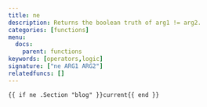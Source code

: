 ```yaml
---
title: ne
description: Returns the boolean truth of arg1 != arg2.
categories: [functions]
menu:
  docs:
    parent: functions
keywords: [operators,logic]
signature: ["ne ARG1 ARG2"]
relatedfuncs: []
---
```



```go-html-template
{{ if ne .Section "blog" }}current{{ end }}
```
